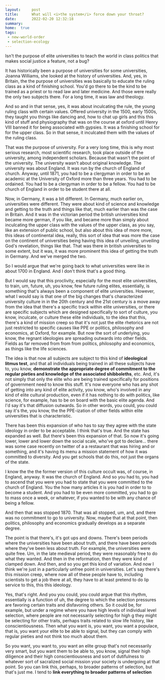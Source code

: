 ```yaml
---
layout:     post
title:      What will <i>the system</i> force down your throat?
date:       2022-02-20 12:32:18
summary:    
home:  true
tags:
 - new-world-order
 - selection-ecology
---
```


Isn't the purpose of elite universities to teach the world in class politics that makes social justice a feature, not a bug?

 It has historically been a purpose of universities for some universities, Joanna Williams, she looked at the history of universities. And, yes, in Britain, the the purpose of universities was basically to educate the ruling class as a kind of finishing school. You'd go there to be the kind to be trained as a priest or to read law and later medicine. And those were really the only two subjects there. For a long time, it was law and theology.

And so and in that sense, yes, it was about inculcating the rule, the young ruling class with certain values. Offered university in the 1500, early 1500s, they taught you things like dancing and, how to chat up girls and this this kind of stuff and physiography that was on the course at oxford until Henry VIII banned it for being associated with gypsies. It was a finishing school for for the upper class. So in that sense, it inculcated them with the values of the ruling class. 

That was the purpose of university. For a very long time, this is why most serious research, most scientific research, took place outside of the university, among independent scholars. Because that wasn't the point of the university. The university wasn't about original knowledge. The university was about England. It was run by the church of England of church. Anyway, until 1871, you had to be a clergyman in order to be an academic at the University of Oxford more than three years. You had to be ordained. You had to be a clergyman in order to be a fellow. You had to be church of England in order to be student there at all.

Now, in Germany, it was a bit different. In Germany, much earlier on, universities were different. They were about kind of science and knowledge and getting to the truth and things like that, much earlier than was the case in Britain. And it was in the victorian period the british universities kind became more german, if you like, and became more than simply about inculcating the upper class with the values of the upper class, as you say, like an extension of public school, but also about this idea of more more, this ideas of continental idea, really, this sort of idea that was more the case on the continent of universities being having this idea of unveiling, unveiling God's revelation, things like that. That was there in british universities to some extent, but it was, it was more prominent this idea of getting the truth in Germany. And we've merged the two.

So I would argue that we're going back to what universities were like in about 1700 in England. And I don't think that's a good thing. 

But I would say that this proclivity, especially for the most elite universities, to train, um, future, uh, you know, few future ruling elites, essentially, is something that's always been a component of elite universities. However, what I would say is that one of the big changes that's characterized university culture in in the 20th century and the 21st century is a move away from the idea that there's a specific track within elite universities, or there are specific subjects which are designed specifically to sort of culture, you know, inculcate, or culture these elite individuals, to the idea that this, there's a kind of mission creep so that it's not just the elite rhetorics are not just restricted to specific causes like PPE or politics, philosophy and economics, at Oxford, for example. But now the sort of underlying, you know, the regnant ideologies are spreading outwards into other fields. Fields as far removed from from from politics, philosophy and economics, as things like the life sciences.

The idea is that now all subjects are subject to this kind of **ideological litmus test**, and that all individuals being trained in all these subjects have to, you know, **demonstrate the appropriate degree of commitment to the regular pieties and knowledge of the associated shibboleths**, etc. And, it's not simply that only the elite who are being trained specifically for positions of government need to know this stuff. It's now everyone who has any shot of getting into any kind of elite activity, you know, who's involved in any kind of elite cultural production, even if it has nothing to do with politics, like science, for example, has to be on board with the basic elite agenda. And I'd say it's that diffusion outwards. So in other words, you could, you could say it's the, you know, the the PPE-ization of other fields within elite universities that is characteristic.

There has been this expansion of who has to say they agree with the state ideology in order to be acceptable. I think that's true. And the state has expanded as well. But there's been this expansion of that. So now it's going lower, lower and lower down the social scale, who've got to declare... there was some case recently on twitter of a a restaurant that was hiring and or something, and it's having its menu a mission statement of how it was committed to diversity. And you get schools that do this, not just the organs of the state.

I know the the the former version of this culture occult was, of course, in England, anyway. It was the church of England. And so you had to, you had to ascend that you were you had to state that you were committed to the church of England. You the how many articles it is you had in order to to become a student. And you had to be even more committed, you had to go to mass once a week, or whatever, if you wanted to be with any chance of being a fellow. 

And then that was stopped 1870. That was all stopped, um, and, and there was no commitment to go to university. Now, maybe that at that point, then politics, philosophy and economics gradually develops as a separate degree.

The point is that there's, it's got ups and downs. There's been periods where the universities have been about truth, and there have been periods where they've been less about truth. For example, the universities were quite free. Um, in the late medieval period, they were reasonably free to do what they wanted. And then in the reformation, then they were kind of clamped down. And then, and so you get this kind of variation. And now I think we're just in a particularly unfree point in universities. Let's say there's this mission creep, where now all of these people have to, including scientists to get a job there at all, they have to at least pretend to do lip service to this, this this ideology.

Yes, that's right. And you you could, you could argue that this rhythm, essentially is a function of uh, the degree to which the selection pressures are favoring certain traits and disfavoring others. So it could be, for example, but under a regime where you have high levels of individual level selection, where people are not necessarily selecting for high g they might be selecting for other traits, perhaps traits related to slow life history, like conscientiousness. Then what you want is, you want, you want a populace, that is, you want your elite to be able to signal, but they can comply with regular pieties and not think too much about them. 

So you want, you want to, you want an elite group that's not necessarily very smart, but you want them to be able to, you know, signal their high diligence and their high conscientiousness and sort of dutifulness to whatever sort of sacralized social mission your society is undergoing at that point. So you can link this, perhaps, to broader patterns of selection, but that's just me. I tend to **link everything to broader patterns of selection**